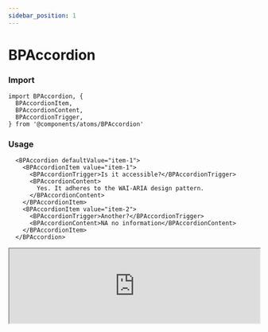 ```yaml
---
sidebar_position: 1 
---
```


# BPAccordion  

### Import

```tsx
import BPAccordion, {
  BPAccordionItem,
  BPAccordionContent,
  BPAccordionTrigger,
} from '@components/atoms/BPAccordion'
```

### Usage 

```tsx
  <BPAccordion defaultValue="item-1">
    <BPAccordionItem value="item-1">
      <BPAccordionTrigger>Is it accessible?</BPAccordionTrigger>
      <BPAccordionContent>
        Yes. It adheres to the WAI-ARIA design pattern.
      </BPAccordionContent>
    </BPAccordionItem>
    <BPAccordionItem value="item-2">
      <BPAccordionTrigger>Another?</BPAccordionTrigger>
      <BPAccordionContent>NA no information</BPAccordionContent>
    </BPAccordionItem>
  </BPAccordion>
```

<iframe width="100%" heigh="200px" src="https://ui-kit.blue-panda.dev/iframe.html?args=&id=atoms-bpaccordion--basic&viewMode=story" />


### Props 


| Prop | Default | Options |
| ----------- | ----------- | ----------- |
| icon | null | ReactElement<any, string \| JSXElementConstructor<any\>\> | 
| variant | default | 'default' \| 'inverted' \| 'danger' \| 'cyber' \| 'caution' \| 'success' \| 'primary' \| 'secondary' \| 'accent' \| 'light' \| 'link’ | 
| size | md | 'xxs'  \| 'xs'   \| 's'  \| 'md'  \| 'lg'  \| 'xl' \| 'xxl' 
| outlined | false | true \|  false 
| magic | false | true \|  false 


Check more colors, statuses and styles at: 
<img src={'/img/sb.png'} style={{width: '15px'}} />

https://ui-kit.blue-panda.dev/?path=/story/atoms-bpaccordion--basic
